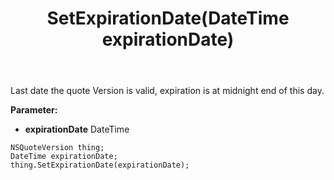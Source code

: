 ﻿---
uid: crmscript_ref_NSQuoteVersion_SetExpirationDate
title: SetExpirationDate(DateTime expirationDate)
intellisense: NSQuoteVersion.SetExpirationDate
keywords: NSQuoteVersion, GetExpirationDate
so.topic: reference
---

Last date the quote Version is valid, expiration is at midnight end of this day.

**Parameter:** 
 - **expirationDate** DateTime

```crmscript
NSQuoteVersion thing;
DateTime expirationDate;
thing.SetExpirationDate(expirationDate);
```

